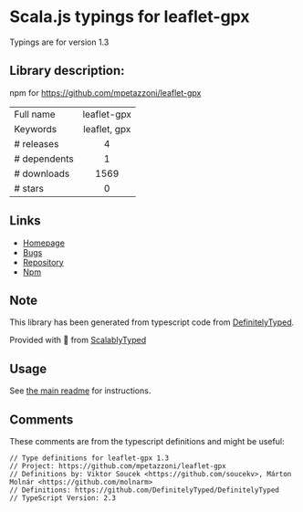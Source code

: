 
# Scala.js typings for leaflet-gpx

Typings are for version 1.3

## Library description:
npm for https://github.com/mpetazzoni/leaflet-gpx

|                    |                 |
| ------------------ | :-------------: |
| Full name          | leaflet-gpx |
| Keywords           | leaflet, gpx |
| # releases         | 4 |
| # dependents       | 1 |
| # downloads        | 1569 |
| # stars            | 0 |

## Links
- [Homepage](https://github.com/mpetazzoni/leaflet-gpx#readme)
- [Bugs](https://github.com/mpetazzoni/leaflet-gpx/issues)
- [Repository](https://github.com/mpetazzoni/leaflet-gpx)
- [Npm](https://www.npmjs.com/package/leaflet-gpx)
    


## Note
This library has been generated from typescript code from [DefinitelyTyped](https://definitelytyped.org).

Provided with :purple_heart: from [ScalablyTyped](https://github.com/oyvindberg/ScalablyTyped)

## Usage
See [the main readme](../../readme.md) for instructions.

## Comments

These comments are from the typescript definitions and might be useful:
```
// Type definitions for leaflet-gpx 1.3
// Project: https://github.com/mpetazzoni/leaflet-gpx
// Definitions by: Viktor Soucek <https://github.com/soucekv>, Márton Molnár <https://github.com/molnarm>
// Definitions: https://github.com/DefinitelyTyped/DefinitelyTyped
// TypeScript Version: 2.3

```


